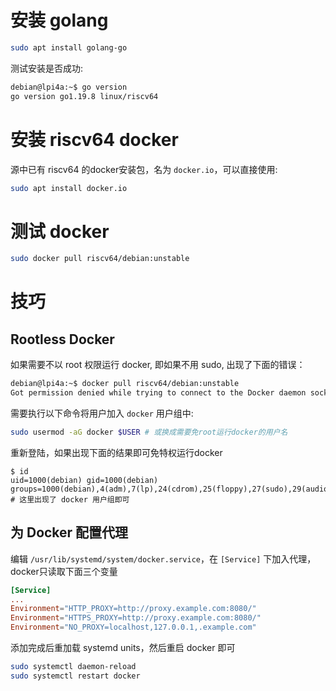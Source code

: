 # 安装 golang

```bash
sudo apt install golang-go
```

测试安装是否成功:

```bash
debian@lpi4a:~$ go version
go version go1.19.8 linux/riscv64
```

# 安装 riscv64 docker
源中已有 riscv64 的docker安装包，名为 `docker.io`，可以直接使用:

```bash
sudo apt install docker.io
``` 

# 测试 docker

```bash
sudo docker pull riscv64/debian:unstable
```

# 技巧
## Rootless Docker
如果需要不以 root 权限运行 docker, 即如果不用 sudo, 出现了下面的错误：

```bash
debian@lpi4a:~$ docker pull riscv64/debian:unstable
Got permission denied while trying to connect to the Docker daemon socket at unix:///var/run/docker.sock: Post "http://%2Fvar%2Frun%2Fdocker.sock/v1.24/images/create?fromImage=riscv64%2Fdebian&tag=unstable": dial unix /var/run/docker.sock: connect: permission denied

```
需要执行以下命令将用户加入 `docker` 用户组中:

```bash
sudo usermod -aG docker $USER # 或换成需要免root运行docker的用户名
```
重新登陆，如果出现下面的结果即可免特权运行docker
```
$ id
uid=1000(debian) gid=1000(debian) groups=1000(debian),4(adm),7(lp),24(cdrom),25(floppy),27(sudo),29(audio),30(dip),44(video),46(plugdev),105(netdev),106(bluetooth),112(docker),996(input) # 这里出现了 docker 用户组即可
```
## 为 Docker 配置代理
编辑 `/usr/lib/systemd/system/docker.service`，在 `[Service]` 下加入代理，docker只读取下面三个变量
```toml
[Service]
...
Environment="HTTP_PROXY=http://proxy.example.com:8080/"
Environment="HTTPS_PROXY=http://proxy.example.com:8080/"
Environment="NO_PROXY=localhost,127.0.0.1,.example.com"
```
添加完成后重加载 systemd units，然后重启 docker 即可
```bash
sudo systemctl daemon-reload 
sudo systemctl restart docker
```